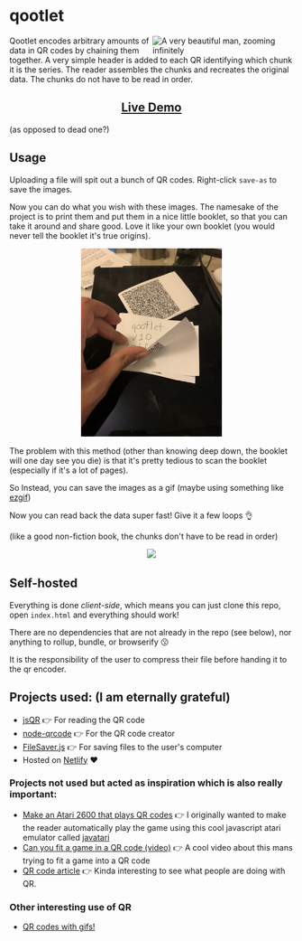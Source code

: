 # qootlet

<img src="https://gist.githubusercontent.com/SinaKhalili/9ff008f430961097785580c1ee4a22ab/raw/efeb37731b479812fa541a7e9ccc027ad6b9f92f/arbitrary_lengthqr.gif" align="right"
     alt="A very beautiful man, zooming infinitely" width="250">

Qootlet encodes arbitrary amounts of data in QR codes by chaining them together.
A very simple header is added to each QR identifying which chunk it is the series.
The reader assembles the chunks and recreates the original data. The chunks do not
have to be read in order.

<h2 align="center"><a  href="https://awesome-kepler-3604dd.netlify.app/">Live Demo</a></h2> (as opposed to dead one?)


## Usage


Uploading a file will spit out a bunch of QR codes. Right-click `save-as` to save the images.

Now you can do what you wish with these images.
The namesake of the project is to print them and put them
in a nice little booklet, so that you can take it around and share good.
Love it like your own booklet (you would never tell the booklet it's true origins).

<p align="center" >
    <img src="./img/booklet.JPG" width="250">
</p>

The problem with this method (other than knowing deep down, the booklet will one day see you die) is
that it's pretty tedious to scan the booklet (especially if it's a lot of pages).

So Instead, you can save the images as a gif (maybe using something like [ezgif](https://ezgif.com/maker))

Now you can read back the data super fast! Give it a few loops :ok_hand:

(like a good non-fiction book, the chunks don't have to be read in order)

<p align="center">
    <img src="./img/qr_gif.gif">
</p>

## Self-hosted

Everything is done *client-side*, which means you can just clone this repo, open `index.html` and everything should work!

There are no dependencies that are not already in the repo (see below), nor anything to rollup, bundle, or browserify 😗

It is the responsibility of the user to compress their file before handing it to the qr encoder.

## Projects used: (I am eternally grateful)

- [jsQR](https://github.com/cozmo/jsQR) 👉 For reading the QR code
- [node-qrcode](https://github.com/soldair/node-qrcode) 👉 For the QR code creator
- [FileSaver.js](https://github.com/eligrey/FileSaver.js) 👉 For saving files to the user's computer
- Hosted on [Netlify](https://netlify.com) ❤️

### Projects not used but acted as inspiration which is also really important:

- [Make an Atari 2600 that plays QR codes](https://www.codedojo.com/?p=2251) 👉 I originally wanted to make the reader automatically play the game using this cool javascript atari emulator called [javatari](https://github.com/ppeccin/javatari)
- [Can you fit a game in a QR code (video)](https://www.youtube.com/watch?v=ExwqNreocpg&t=2s) 👉 A cool video about this mans trying to fit a game into a QR code
- [QR code article](https://a16z.com/2019/10/30/the-power-of-qr-codes/) 👉 Kinda interesting to see what people are doing with QR.

### Other interesting use of QR

- [QR codes with gifs!](https://github.com/sylnsfar/qrcode)
